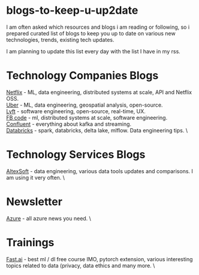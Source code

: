 # blogs-to-keep-u-up2date
I am often asked which resources and blogs i am reading or following, so i prepared curated list of blogs to keep you up to date on various new technologies, trends, existing tech updates.

I am planning to update this list every day with the list I have in my rss.

# Technology Companies Blogs 

[Netflix](https://netflixtechblog.com/) - ML, data engineering, distributed systems at scale, API and Netflix OSS. \
[Uber](https://eng.uber.com/) - ML, data engineering, geospatial analysis, open-source. \
[Lyft](https://eng.lyft.com/) - software engineering, open-source, real-time, UX. \
[FB code](https://engineering.fb.com/) - ml, distributed systems at scale, software engineering. \
[Confluent](https://www.confluent.io/blog/) - everything about kafka and streaming. \
[Databricks](https://databricks.com/b) - spark, databricks, delta lake, mlflow. Data engineering tips. \

# Technology Services Blogs 

[AltexSoft](https://www.altexsoft.com/blog/) - data engineering, various data tools updates and comparisons. I am using it very often. \


# Newsletter 

[Azure](https://azureweekly.info/) - all azure news you need. \

# Trainings 

[Fast.ai](https://www.fast.ai/) - best ml / dl free course IMO, pytorch extension, various interesting topics related to data (privacy, data ethics and many more. \

